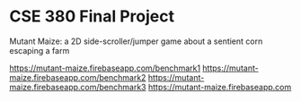 # CSE 380 Final Project
Mutant Maize: a 2D side-scroller/jumper game about a sentient corn escaping a farm

https://mutant-maize.firebaseapp.com/benchmark1
https://mutant-maize.firebaseapp.com/benchmark2
https://mutant-maize.firebaseapp.com/benchmark3
https://mutant-maize.firebaseapp.com